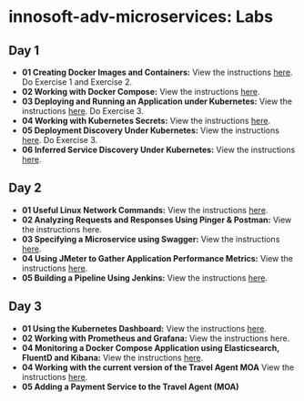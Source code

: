 # innosoft-adv-microservices: Labs

## Day 1

* **01 Creating Docker Images and Containers:** View the instructions [here](https://github.com/reselbob/innosoft/tree/master/microservices-architecture/01-wisesayings). Do Exercise 1 and Exercise 2.
*  **02 Working with Docker Compose:** View the instructions [here](https://github.com/reselbob/dockerdemos/tree/master/foodcourt).
* **03 Deploying and Running an Application under Kubernetes:** View the instructions [here](https://github.com/reselbob/innosoft/tree/master/microservices-architecture/01-wisesayings). Do Exercise 3.
* **04 Working with Kubernetes Secrets:** 
View the instructions [here](https://github.com/reselbob/k8sdemos/tree/master/secrets).
* **05 Deployment Discovery Under Kubernetes:** View the instructions [here](https://github.com/reselbob/innosoft/tree/master/microservices-architecture/03-deployment-discovery-red-green). Do Exercise 3.
*  **06 Inferred Service Discovery Under Kubernetes:** View the instructions [here](https://github.com/reselbob/innosoft/tree/master/microservices-architecture/04-service-discovery-k8s).

## Day 2

*  **01 Useful Linux Network Commands:** View the instructions [here](linux-network-command.md).
*  **02 Analyzing Requests and Responses Using Pinger & Postman:** View the instructions here.
*  **03 Specifying a Microservice using Swagger:** View the instructions [here](./swagger-postman.md).
*  **04 Using JMeter to Gather Application Performance Metrics:** View the instructions [here](./jmeter.md).
*  **05 Building a Pipeline Using Jenkins:** View the instructions [here](https://github.com/reselbob/fatjenkins).

## Day 3
*  **01 Using the Kubernetes Dashboard:** View the instructions [here](./k8s-dashboard.md).
*  **02 Working with Prometheus and Grafana:** View the instructions here.
*  **04 Monitoring a Docker Compose Application using Elasticsearch, FluentD and Kibana:** View the instructions [here](https://github.com/reselbob/dockerdemos/tree/master/travelagent).
*  **04 Working with the current version of the Travel Agent MOA** View the instructions [here](https://github.com/reselbob/travelagent/tree/master/sync).
*  **05 Adding a Payment Service to the Travel Agent (MOA)**

